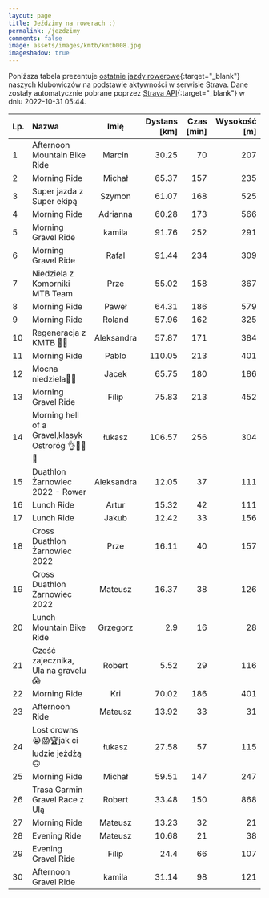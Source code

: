 ```yaml
---
layout: page
title: Jeździmy na rowerach :)
permalink: /jezdzimy
comments: false
image: assets/images/kmtb/kmtb008.jpg
imageshadow: true
---
```


Poniższa tabela prezentuje [ostatnie jazdy rowerowe](https://www.strava.com/clubs/336381){:target="_blank"} naszych klubowiczów na podstawie aktywności w serwisie Strava. Dane zostały automatycznie pobrane poprzez [Strava API](https://developers.strava.com/docs/reference/#api-Clubs-getClubActivitiesById){:target="_blank"} w dniu 2022-10-31 05:44.

Lp. | Nazwa | Imię | Dystans [km] | Czas [min] | Wysokość [m]
:--- | :--- | :---: | ---: | ---: | ---:
1|Afternoon Mountain Bike Ride|Marcin|30.25|70|207
2|Morning Ride|Michał|65.37|157|235
3|Super jazda z Super ekipą |Szymon|61.07|168|525
4|Morning Ride|Adrianna|60.28|173|566
5|Morning Gravel Ride|kamila|91.76|252|291
6|Morning Gravel Ride|Rafal|91.44|234|309
7|Niedziela z Komorniki MTB Team |Prze|55.02|158|367
8|Morning Ride|Paweł|64.31|186|579
9|Morning Ride|Roland|57.96|162|325
10|Regeneracja z KMTB 🥵😜|Aleksandra|57.87|171|384
11|Morning Ride|Pablo|110.05|213|401
12|Mocna niedziela🚴‍♂️|Jacek|65.75|180|186
13|Morning Gravel Ride|Filip|75.83|213|452
14|Morning hell of a Gravel,klasyk Ostroróg 👌🚴😎🏁|łukasz|106.57|256|304
15|Duathlon Żarnowiec 2022 - Rower|Aleksandra|12.05|37|111
16|Lunch Ride|Artur|15.32|42|111
17|Lunch Ride|Jakub|12.42|33|156
18|Cross Duathlon Żarnowiec 2022|Prze|16.11|40|157
19|Cross Duathlon Żarnowiec 2022|Mateusz|16.37|38|126
20|Lunch Mountain Bike Ride|Grzegorz|2.9|16|28
21|Cześć zajecznika, Ula na gravelu 😱|Robert|5.52|29|116
22|Morning Ride|Kri|70.02|186|401
23|Afternoon Ride|Mateusz|13.92|33|31
24|Lost crowns😭😱🏆jak ci ludzie jeżdżą 🙃|łukasz|27.58|57|115
25|Morning Ride|Michał|59.51|147|247
26|Trasa Garmin Gravel Race z Ulą |Robert|33.48|150|868
27|Morning Ride|Mateusz|13.23|32|21
28|Evening Ride|Mateusz|10.68|21|38
29|Evening Gravel Ride|Filip|24.4|66|107
30|Afternoon Gravel Ride|kamila|31.14|98|121
